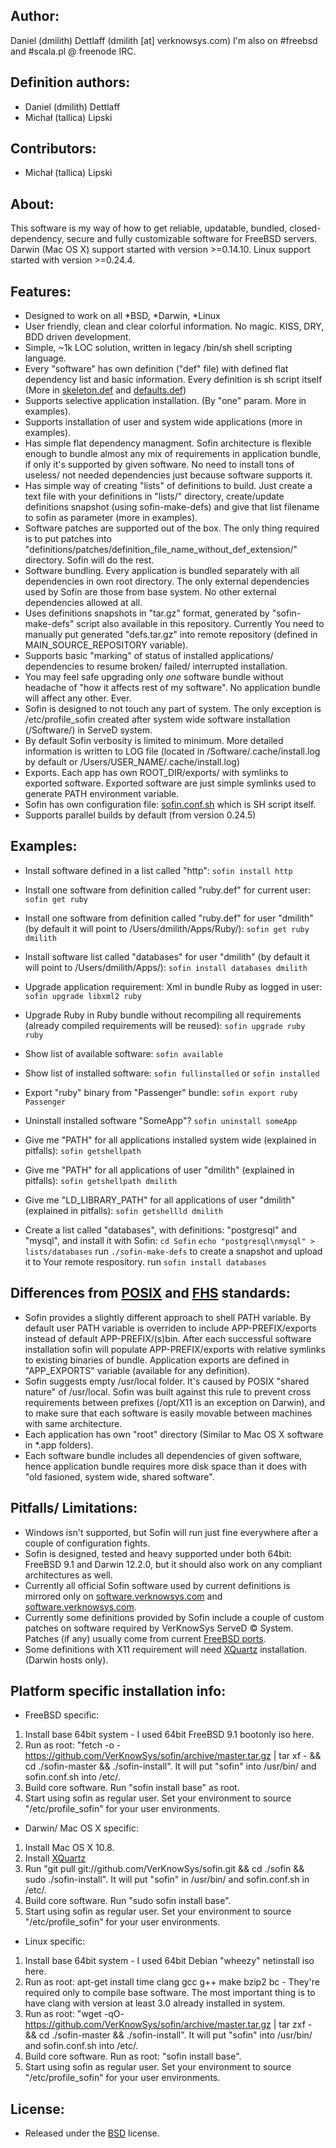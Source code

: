 ## Author:
Daniel (dmilith) Dettlaff (dmilith [at] verknowsys.com)
I'm also on #freebsd and #scala.pl @ freenode IRC.


## Definition authors:
* Daniel (dmilith) Dettlaff
* Michał (tallica) Lipski


## Contributors:
* Michał (tallica) Lipski


## About:
This software is my way of how to get reliable, updatable, bundled, closed-dependency, secure and fully
customizable software for FreeBSD servers. Darwin (Mac OS X) support started with version >=0.14.10. Linux support started with version >=0.24.4.


## Features:
* Designed to work on all *BSD, *Darwin, *Linux
* User friendly, clean and clear colorful information. No magic. KISS, DRY, BDD driven development.
* Simple, ~1k LOC solution, written in legacy /bin/sh shell scripting language.
* Every "software" has own definition ("def" file) with defined flat dependency list and basic information.
  Every definition is sh script itself (More in [skeleton.def](https://github.com/VerKnowSys/sofin/blob/master/definitions/skeleton.def.sample) and [defaults.def](https://github.com/VerKnowSys/sofin/blob/master/definitions/defaults.def))
* Supports selective application installation. (By "one" param. More in examples).
* Supports installation of user and system wide applications (more in examples).
* Has simple flat dependency managment. Sofin architecture is flexible enough to bundle almost any mix of requirements in application bundle, if only it's supported by given software. No need to install tons of useless/ not needed dependencies just because software supports it.
* Has simple way of creating "lists" of definitions to build. Just create a text file with your definitions in "lists/" directory, create/update definitions snapshot (using sofin-make-defs) and give that list filename to sofin as parameter (more in examples).
* Software patches are supported out of the box. The only thing required is to put patches into "definitions/patches/definition_file_name_without_def_extension/" directory. Sofin will do the rest.
* Software bundling. Every application is bundled separately with all dependencies in own root directory. The only external dependencies used by Sofin are those from base system. No other external dependencies allowed at all.
* Uses definitions snapshots in "tar.gz" format, generated by "sofin-make-defs" script also available in this repository. Currently You need to manually put generated "defs.tar.gz" into remote repository (defined in MAIN_SOURCE_REPOSITORY variable).
* Supports basic "marking" of status of installed applications/ dependencies to resume broken/ failed/ interrupted installation.
* You may feel safe upgrading only *one* software bundle without headache of "how it affects rest of my software". No application bundle will affect any other. Ever.
* Sofin is designed to not touch any part of system. The only exception is /etc/profile_sofin created after system wide software installation (/Software/) in ServeD system.
* By default Sofin verbosity is limited to minimum. More detailed information is written to LOG file (located in /Software/.cache/install.log by default or /Users/USER_NAME/.cache/install.log)
* Exports. Each app has own ROOT_DIR/exports/ with symlinks to exported software. Exported software are just simple symlinks used to generate PATH environment variable.
* Sofin has own configuration file: [sofin.conf.sh](https://github.com/VerKnowSys/sofin/blob/master/sofin.conf.sh) which is SH script itself.
* Supports parallel builds by default (from version 0.24.5)


## Examples:
* Install software defined in a list called "http":
    `sofin install http`

* Install one software from definition called "ruby.def" for current user:
    `sofin get ruby`

* Install one software from definition called "ruby.def" for user "dmilith" (by default it will point to /Users/dmilith/Apps/Ruby/):
    `sofin get ruby dmilith`

* Install software list called "databases" for user "dmilith" (by default it will point to /Users/dmilith/Apps/):
    `sofin install databases dmilith`

* Upgrade application requirement: Xml in bundle Ruby as logged in user:
    `sofin upgrade libxml2 ruby`

* Upgrade Ruby in Ruby bundle without recompiling all requirements (already compiled requirements will be reused):
    `sofin upgrade ruby ruby`

* Show list of available software:
    `sofin available`

* Show list of installed software:
    `sofin fullinstalled` or `sofin installed`

* Export "ruby" binary from "Passenger" bundle: `sofin export ruby Passenger`

* Uninstall installed software "SomeApp"?
    `sofin uninstall someApp`

* Give me "PATH" for all applications installed system wide (explained in pitfalls):
    `sofin getshellpath`

* Give me "PATH" for all applications of user "dmilith" (explained in pitfalls):
    `sofin getshellpath dmilith`

* Give me "LD_LIBRARY_PATH" for all applications of user "dmilith" (explained in pitfalls):
    `sofin getshellld dmilith`

* Create a list called "databases", with definitions: "postgresql" and "mysql", and install it with Sofin:
    `cd Sofin`
    `echo "postgresql\nmysql" > lists/databases`
    run `./sofin-make-defs` to create a snapshot and upload it to Your remote respository.
    run `sofin install databases`


## Differences from [POSIX](https://en.wikipedia.org/wiki/POSIX) and [FHS](https://en.wikipedia.org/wiki/Filesystem_Hierarchy_Standard) standards:
* Sofin provides a slightly different approach to shell PATH variable. By default user PATH variable is overriden to include APP-PREFIX/exports instead of default APP-PREFIX/(s)bin. After each successful software installation sofin will populate APP-PREFIX/exports with relative symlinks to existing binaries of bundle. Application exports are defined in "APP_EXPORTS" variable (available for any definition).
* Sofin suggests empty /usr/local folder. It's caused by POSIX "shared nature" of /usr/local. Sofin was built against this rule to prevent cross requirements between prefixes (/opt/X11 is an exception on Darwin), and to make sure that each software is easily movable between machines with same architecture.
* Each application has own "root" directory (Similar to Mac OS X software in *.app folders).
* Each software bundle includes all dependencies of given software, hence application bundle requires more disk
space than it does with "old fasioned, system wide, shared software".


## Pitfalls/ Limitations:
* Windows isn't supported, but Sofin will run just fine everywhere after a couple of configuration fights.
* Sofin is designed, tested and heavy supported under both 64bit: FreeBSD 9.1 and Darwin 12.2.0, but it should also work on any compliant architectures as well.
* Currently all official Sofin software used by current definitions is mirrored only on [software.verknowsys.com](http://software.verknowsys.com/source) and [software.verknowsys.com](http://software.verknowsys.com/binary).
* Currently some definitions provided by Sofin include a couple of custom patches on software required by VerKnowSys ServeD © System. Patches (if any) usually come from current [FreeBSD ports](http://www.freebsd.org/ports/index.html).
* Some definitions with X11 requirement will need [XQuartz](http://xquartz.macosforge.org/landing/) installation. (Darwin hosts only).


## Platform specific installation info:
* FreeBSD specific:
1.  Install base 64bit system - I used 64bit FreeBSD 9.1 bootonly iso here.
2.  Run as root: "fetch -o - https://github.com/VerKnowSys/sofin/archive/master.tar.gz | tar xf - && cd ./sofin-master && ./sofin-install". It will put "sofin" into /usr/bin/ and sofin.conf.sh into /etc/.
3.  Build core software. Run "sofin install base" as root.
4.  Start using sofin as regular user. Set your environment to source "/etc/profile_sofin" for your user environments.

* Darwin/ Mac OS X specific:
1.  Install Mac OS X 10.8.
2.  Install [XQuartz](http://xquartz.macosforge.org/landing/)
3.  Run "git pull git://github.com/VerKnowSys/sofin.git && cd ./sofin && sudo ./sofin-install". It will put "sofin" in /usr/bin/ and sofin.conf.sh in /etc/.
4.  Build core software. Run "sudo sofin install base".
5.  Start using sofin as regular user. Set your environment to source "/etc/profile_sofin" for your user environments.

* Linux specific:
1.  Install base 64bit system - I used 64bit Debian "wheezy" netinstall iso here.
2.  Run as root: apt-get install time clang gcc g++ make bzip2 bc - They're required only to compile base software. The most important thing is to have clang with version at least 3.0 already installed in system.
3.  Run as root: "wget -qO- https://github.com/VerKnowSys/sofin/archive/master.tar.gz | tar zxf - && cd ./sofin-master && ./sofin-install". It will put "sofin" into /usr/bin/ and sofin.conf.sh into /etc/.
4.  Build core software. Run as root: "sofin install base".
5.  Start using sofin as regular user. Set your environment to source "/etc/profile_sofin" for your user environments.


## License:
* Released under the [BSD](http://opensource.org/licenses/BSD-2-Clause) license.
